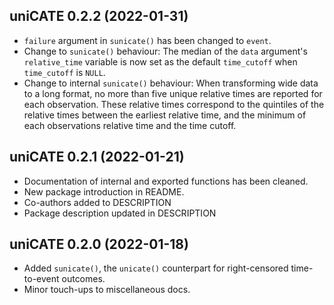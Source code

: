 ## uniCATE 0.2.2 (2022-01-31)

* `failure` argument in `sunicate()` has been changed to `event`.
* Change to `sunicate()` behaviour: The median of the `data` argument's
  `relative_time` variable is now set as the default `time_cutoff` when
  `time_cutoff` is `NULL`.
* Change to internal `sunicate()` behaviour: When transforming wide data to a
  long format, no more than five unique relative times are reported for each
  observation. These relative times correspond to the quintiles of the relative
  times between the earliest relative time, and the minimum of each observations
  relative time and the time cutoff.

## uniCATE 0.2.1 (2022-01-21)

* Documentation of internal and exported functions has been cleaned.
* New package introduction in README.
* Co-authors added to DESCRIPTION
* Package description updated in DESCRIPTION

## uniCATE 0.2.0 (2022-01-18)

* Added `sunicate()`, the `unicate()` counterpart for right-censored
  time-to-event outcomes.
* Minor touch-ups to miscellaneous docs. 
